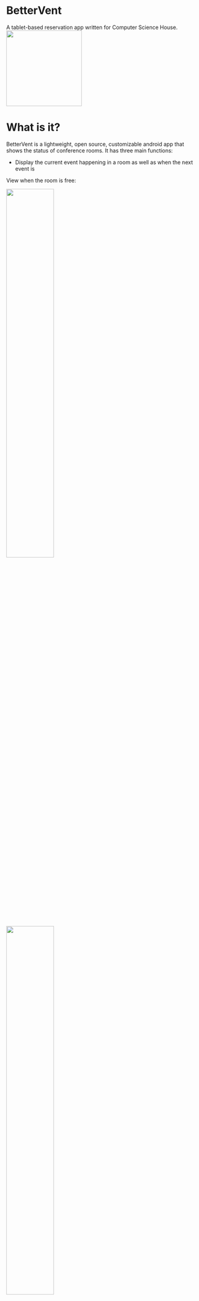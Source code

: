 # BetterVent
A tablet-based reservation app written for Computer Science House.
<br>
<img src="https://raw.githubusercontent.com/WillNilges/BetterVent/master/app/src/main/res/mipmap-hdpi/logo.png" width="200" height="200">

# What is it?
BetterVent is a lightweight, open source, customizable android app that shows the status of conference rooms.
It has three main functions:
- Display the current event happening in a room as well as when the next event is

View when the room is free:

<img src="https://raw.githubusercontent.com/WillNilges/BetterVent/master/BetterVent_Screenshots/Screenshot_20190121_042312.png" width="50%" height="50%">

<img src="https://raw.githubusercontent.com/WillNilges/BetterVent/master/BetterVent_Screenshots/Screenshot_20190302-044311_BetterVent.jpg" width="50%" height="50%">

View when the room is reserved:

<img src="https://raw.githubusercontent.com/WillNilges/BetterVent/master/BetterVent_Screenshots/Screenshot_20190121_042156.png" width="50%" height="50%">

- Show a week-view interface of events for the next seven days

<img src="https://raw.githubusercontent.com/WillNilges/BetterVent/master/BetterVent_Screenshots/Screenshot_20190121_042504.png" width="50%" height="50%">

- A quick-mode function for ad-hoc events. Has an editable title field, as well as a name-list for queuing or attendance purposes

<img src="https://raw.githubusercontent.com/WillNilges/BetterVent/master/BetterVent_Screenshots/Screenshot_20190302-045308_BetterVent.jpg" width="50%" height="50%">

<img src="https://raw.githubusercontent.com/WillNilges/BetterVent/master/BetterVent_Screenshots/Screenshot_20190302-045456_BetterVent.jpg" width="50%" height="50%">

# How do I get it?
Currently, BetterVent is not on the Play Store, but you can download the .apk file in the releases tab.
(I'll try to keep it up to date)

# Future Features
- UI fixes
  - Adaptive layout that conforms to more screensizes
- Quality of life changes for Quick Mode
  - Add confirmation when leaving the fragment
  - Add button to clear Quick Mode without leaving the fragment
- Kiosk mode to prevent users from leaving the app
  - Device provisioning (make app admin?)
- Ability to filter events by keyword
- Settings panel
  - Event filtering
  - Colors
